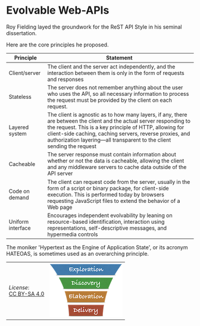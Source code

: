 # Evolvable Web-APIs

Roy Fielding layed the groundwork for the ReST API Style in his seminal dissertation.

Here are the core principles he proposed.

| Principle | Statement |
| --- | --- |
| Client/server | The client and the server act independently, and the interaction between them is only in the form of requests and responses |
| Stateless | The server does not remember anything about the user who uses the API, so all necessary information to process the request must be provided by the client on each request. |
| Layered system | The client is agnostic as to how many layers, if any, there are between the client and the actual server responding to the request. This is a key principle of HTTP, allowing for client-side caching, caching servers, reverse proxies, and authorization layering—all transparent to the client sending the request |
| Cacheable | The server response must contain information about whether or not the data is cacheable, allowing the client and any middleware servers to cache data outside of the API server |
| Code on demand | The client can request code from the server, usually in the form of a script or binary package, for client-side execution. This is performed today by browsers requesting JavaScript files to extend the behavior of a Web page |
| Uniform interface | Encourages independent evolvability by leaning on resource-based identification, interaction using representations, self-descriptive messages, and hypermedia controls |

The moniker 'Hypertext as the Engine of Application State', or its acronym HATEOAS, is sometimes used as an overarching principle.

| | |
| - | - |
| *License*:</BR>[CC BY-SA 4.0](https://creativecommons.org/licenses/by-sa/4.0/deed.en) | [![LeanUP Logo](/images/leanupLogo-s.png)][nav] |

[nav]: /Overview/leanup.md
